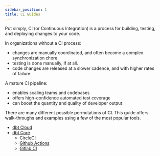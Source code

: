 ```yaml
---
sidebar_position: 1
title: CI Guides
---
```


Put simply, CI (or Continuous Integration) is a process for building, testing, and deploying changes to your code.

In organizations without a CI process:
* changes are manually coordinated, and often become a complex synchronization chore.
* testing is done manually, if at all.
* code changes are released at a slower cadence, and with higher rates of failure

A mature CI pipeline:
* enables scaling teams and codebases
* offers high-confidence automated test coverage
* can boost the quantity and quality of developer output

There are many different possible permutations of CI. This guide offers walk-throughs and examples using a few of the most popular tools. 
* [dbt Cloud](ci_guides/dbt_cloud.md)
* [dbt Core](ci_guides/dbt_core.md)
    * [CircleCI](ci_guides/dbt_core/circleci.md)
    * [Github Actions](ci_guides/dbt_core/github_actions.md)
    * [Gitlab CI](ci_guides/dbt_core/gitlab_ci.md)